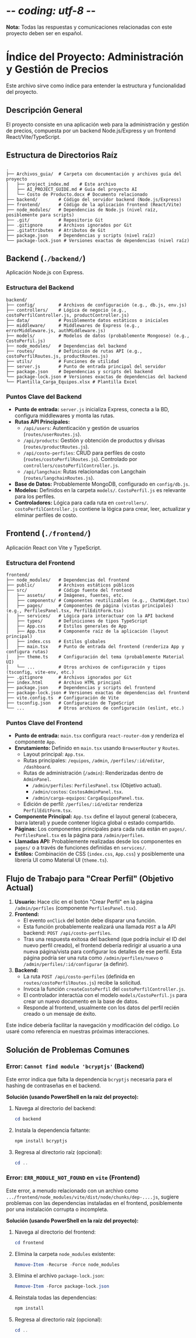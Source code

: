 # -*- coding: utf-8 -*-

**Nota:** Todas las respuestas y comunicaciones relacionadas con este proyecto deben ser en español.

# Índice del Proyecto: Administración y Gestión de Precios

Este archivo sirve como índice para entender la estructura y funcionalidad del proyecto.

## Descripción General

El proyecto consiste en una aplicación web para la administración y gestión de precios, compuesta por un backend Node.js/Express y un frontend React/Vite/TypeScript.

## Estructura de Directorios Raíz

```
.
├── Archivos_guia/  # Carpeta con documentación y archivos guía del proyecto
│   ├── project_index.md    # Este archivo
│   ├── AI_PROJECT_GUIDE.md # Guía del proyecto AI
│   └── Costo de Producto.docx # Documento relacionado
├── backend/        # Código del servidor backend (Node.js/Express)
├── frontend/       # Código de la aplicación frontend (React/Vite)
├── node_modules/   # Dependencias de Node.js (nivel raíz, posiblemente para scripts)
├── .git/           # Repositorio Git
├── .gitignore      # Archivos ignorados por Git
├── .gitattributes  # Atributos de Git
├── package.json    # Dependencias y scripts (nivel raíz)
└── package-lock.json # Versiones exactas de dependencias (nivel raíz)
```

## Backend (`./backend/`)

Aplicación Node.js con Express.

### Estructura del Backend

```
backend/
├── config/         # Archivos de configuración (e.g., db.js, env.js)
├── controllers/    # Lógica de negocio (e.g., costoPerfilController.js, productController.js)
├── data/           # Posiblemente datos estáticos o iniciales
├── middleware/     # Middlewares de Express (e.g., errorMiddleware.js, authMiddleware.js)
├── models/         # Modelos de datos (probablemente Mongoose) (e.g., CostoPerfil.js)
├── node_modules/   # Dependencias del backend
├── routes/         # Definición de rutas API (e.g., costoPerfilRoutes.js, productRoutes.js)
├── utils/          # Funciones de utilidad
├── server.js       # Punto de entrada principal del servidor
├── package.json    # Dependencias y scripts del backend
└── package-lock.json # Versiones exactas de dependencias del backend
└── Plantilla_Carga_Equipos.xlsx # Plantilla Excel
```

### Puntos Clave del Backend

*   **Punto de entrada:** `server.js` inicializa Express, conecta a la BD, configura middlewares y monta las rutas.
*   **Rutas API Principales:**
    *   `/api/users`: Autenticación y gestión de usuarios (`routes/userRoutes.js`).
    *   `/api/products`: Gestión y obtención de productos y divisas (`routes/productRoutes.js`).
    *   `/api/costo-perfiles`: CRUD para perfiles de costo (`routes/costoPerfilRoutes.js`). Controlado por `controllers/costoPerfilController.js`.
    *   `/api/langchain`: Rutas relacionadas con Langchain (`routes/langchainRoutes.js`).
*   **Base de Datos:** Probablemente MongoDB, configurado en `config/db.js`.
*   **Modelos:** Definidos en la carpeta `models/`. `CostoPerfil.js` es relevante para los perfiles.
*   **Controladores:** Lógica para cada ruta en `controllers/`. `costoPerfilController.js` contiene la lógica para crear, leer, actualizar y eliminar perfiles de costo.

## Frontend (`./frontend/`)

Aplicación React con Vite y TypeScript.

### Estructura del Frontend

```
frontend/
├── node_modules/   # Dependencias del frontend
├── public/         # Archivos estáticos públicos
├── src/            # Código fuente del frontend
│   ├── assets/     # Imágenes, fuentes, etc.
│   ├── components/ # Componentes reutilizables (e.g., ChatWidget.tsx)
│   ├── pages/      # Componentes de página (vistas principales) (e.g., PerfilesPanel.tsx, PerfilEditForm.tsx)
│   ├── services/   # Lógica para interactuar con la API backend
│   ├── types/      # Definiciones de tipos TypeScript
│   ├── App.css     # Estilos generales de App
│   ├── App.tsx     # Componente raíz de la aplicación (layout principal)
│   ├── index.css   # Estilos globales
│   ├── main.tsx    # Punto de entrada del frontend (renderiza App y configura rutas)
│   ├── theme.ts    # Configuración del tema (probablemente Material UI)
│   └── ...         # Otros archivos de configuración y tipos (tsconfig, vite-env, etc.)
├── .gitignore      # Archivos ignorados por Git
├── index.html      # Archivo HTML principal
├── package.json    # Dependencias y scripts del frontend
├── package-lock.json # Versiones exactas de dependencias del frontend
├── vite.config.ts  # Configuración de Vite
├── tsconfig.json   # Configuración de TypeScript
└── ...             # Otros archivos de configuración (eslint, etc.)
```

### Puntos Clave del Frontend

*   **Punto de entrada:** `main.tsx` configura `react-router-dom` y renderiza el componente `App`.
*   **Enrutamiento:** Definido en `main.tsx` usando `BrowserRouter` y `Routes`.
    *   Layout principal: `App.tsx`.
    *   Rutas principales: `/equipos`, `/admin`, `/perfiles/:id/editar`, `/dashboard`.
    *   Rutas de administración (`/admin`): Renderizadas dentro de `AdminPanel`.
        *   `/admin/perfiles`: `PerfilesPanel.tsx` (Objetivo actual).
        *   `/admin/costos`: `CostosAdminPanel.tsx`.
        *   `/admin/carga-equipos`: `CargaEquiposPanel.tsx`.
    *   Edición de perfil: `/perfiles/:id/editar` renderiza `PerfilEditForm.tsx`.
*   **Componente Principal:** `App.tsx` define el layout general (cabecera, barra lateral) y puede contener lógica global o estado compartido.
*   **Páginas:** Los componentes principales para cada ruta están en `pages/`. `PerfilesPanel.tsx` es la página para `/admin/perfiles`.
*   **Llamadas API:** Probablemente realizadas desde los componentes en `pages/` o a través de funciones definidas en `services/`.
*   **Estilos:** Combinación de CSS (`index.css`, `App.css`) y posiblemente una librería UI como Material UI (`theme.ts`).

## Flujo de Trabajo para "Crear Perfil" (Objetivo Actual)

1.  **Usuario:** Hace clic en el botón "Crear Perfil" en la página `/admin/perfiles` (componente `PerfilesPanel.tsx`).
2.  **Frontend:**
    *   El evento `onClick` del botón debe disparar una función.
    *   Esta función probablemente realizará una llamada `POST` a la API backend: `POST /api/costo-perfiles`.
    *   Tras una respuesta exitosa del backend (que podría incluir el ID del nuevo perfil creado), el frontend debería redirigir al usuario a una nueva página/vista para configurar los detalles de ese perfil. Esta página podría ser una ruta como `/admin/perfiles/nuevo` o `/admin/perfiles/:id/configurar` (a definir).
3.  **Backend:**
    *   La ruta `POST /api/costo-perfiles` (definida en `routes/costoPerfilRoutes.js`) recibe la solicitud.
    *   Invoca la función `createCostoPerfil` del `costoPerfilController.js`.
    *   El controlador interactúa con el modelo `models/CostoPerfil.js` para crear un nuevo documento en la base de datos.
    *   Responde al frontend, usualmente con los datos del perfil recién creado o un mensaje de éxito.

Este índice debería facilitar la navegación y modificación del código. Lo usaré como referencia en nuestras próximas interacciones. 

## Solución de Problemas Comunes

### Error: `Cannot find module 'bcryptjs'` (Backend)

Este error indica que falta la dependencia `bcryptjs` necesaria para el hashing de contraseñas en el backend.

**Solución (usando PowerShell en la raíz del proyecto):**

1.  Navega al directorio del backend:
    ```powershell
    cd backend
    ```
2.  Instala la dependencia faltante:
    ```powershell
    npm install bcryptjs
    ```
3.  Regresa al directorio raíz (opcional):
    ```powershell
    cd ..
    ```

### Error: `ERR_MODULE_NOT_FOUND` en `vite` (Frontend)

Este error, a menudo relacionado con un archivo como `.../frontend/node_modules/vite/dist/node/chunks/dep-....js`, sugiere problemas con las dependencias instaladas en el frontend, posiblemente por una instalación corrupta o incompleta.

**Solución (usando PowerShell en la raíz del proyecto):**

1.  Navega al directorio del frontend:
    ```powershell
    cd frontend
    ```
2.  Elimina la carpeta `node_modules` existente:
    ```powershell
    Remove-Item -Recurse -Force node_modules
    ```
3.  Elimina el archivo `package-lock.json`:
    ```powershell
    Remove-Item -Force package-lock.json
    ```
4.  Reinstala todas las dependencias:
    ```powershell
    npm install
    ```
5.  Regresa al directorio raíz (opcional):
    ```powershell
    cd ..
    ``` 